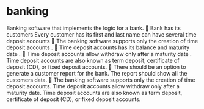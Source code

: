 # banking

Banking software that implements the logic 
for a bank. 

Bank has its 
customers  Every customer has its first and last name can have several 
time deposit accounts 

The banking software supports only the creation of 
time deposit accounts
. 

Time deposit accounts has its balance and maturity date
. 

Time deposit accounts allow withdraw only after a 
maturity date
. 
Time deposit accounts 
are also known as term deposit, certificate of deposit (CD), or fixed deposit 
accounts.

There should be an option to generate a customer report for the bank. The report should 
show all the customers data.

The banking software supports only the creation of  time deposit accounts. Time deposit accounts allow withdraw 
only after a maturity date. Time deposit accounts are also known as term deposit, certificate of deposit (CD), or fixed deposit 
accounts. 
